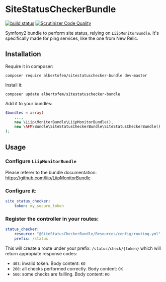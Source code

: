 SiteStatusCheckerBundle
=======================

[![build status](https://secure.travis-ci.org/albertofem/SiteStatusCheckerBundle.png)](http://travis-ci.org/albertofem/SiteStatusCheckerBundle) [![Scrutinizer Code Quality](https://scrutinizer-ci.com/g/albertofem/SiteStatusCheckerBundle/badges/quality-score.png?s=2cb86542946e37524ebb9a3f16674951ce59011d)](https://scrutinizer-ci.com/g/albertofem/SiteStatusCheckerBundle/)

Symfony2 bundle to perform site status, relying on `LiipMonitorBundle`. It's specifically made for ping services, like the one from New Relic.

Installation
------------

Require it in composer:

    composer require albertofem/sitestatuschecker-bundle dev-master

Install it:

    composer update albertofem/sitestatuschecker-bundle

Add it to your bundles:

```php
$bundles = array(
    ...,
    new \Liip\MonitorBundle\LiipMonitorBundle(),
    new \AFM\Bundle\SiteStatusCheckerBundle\SiteStatusCheckerBundle()
);
```

Usage
-----

### Configure `LiipMonitorBundle`

Please referer to the bundle documentation: https://github.com/liip/LiipMonitorBundle

### Configure it:

```yaml
site_status_checker:
    token: my_secure_token
```

### Register the controller in your routes:

```yaml
status_checker:
    resource: "@SiteStatusCheckerBundle/Resources/config/routing.yml"
    prefix: /status
```

This will create a route under your prefix: `/status/check/{token}` which will return appropiate response codes:

* `403`: invalid token. Body content: `KO`
* `200`: all checks performed correctly. Body content: `OK`
* `500`: some checks are failling. Body content: `KO`